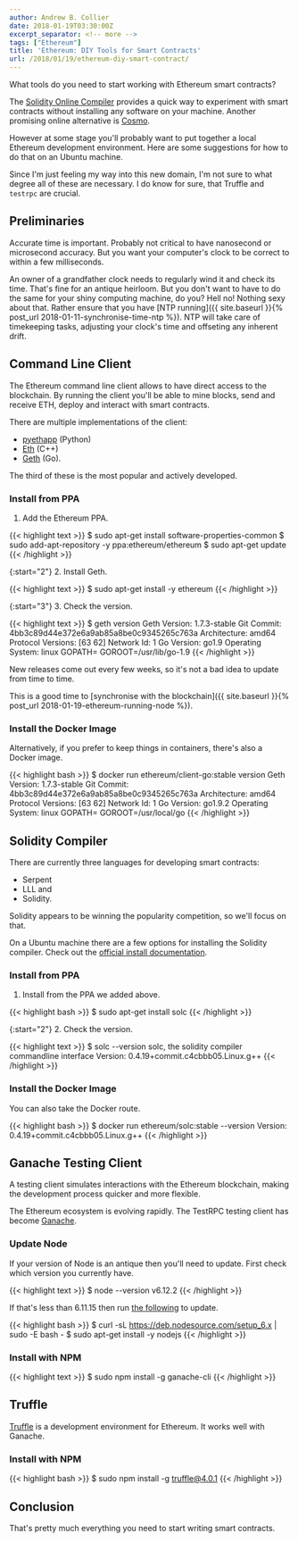 ```yaml
---
author: Andrew B. Collier
date: 2018-01-19T03:30:00Z
excerpt_separator: <!-- more -->
tags: ["Ethereum"]
title: 'Ethereum: DIY Tools for Smart Contracts'
url: /2018/01/19/ethereum-diy-smart-contract/
---
```


What tools do you need to start working with Ethereum smart contracts?

The [Solidity Online Compiler](https://ethereum.github.io/browser-solidity/) provides a quick way to experiment with smart contracts without installing any software on your machine. Another promising online alternative is [Cosmo](http://cosmo.to/).

However at some stage you'll probably want to put together a local Ethereum development environment. Here are some suggestions for how to do that on an Ubuntu machine.

Since I'm just feeling my way into this new domain, I'm not sure to what degree all of these are necessary. I do know for sure, that Truffle and `testrpc` are crucial.

<!--more-->

## Preliminaries

Accurate time is important. Probably not critical to have nanosecond or microsecond accuracy. But you want your computer's clock to be correct to within a few milliseconds.

An owner of a grandfather clock needs to regularly wind it and check its time. That's fine for an antique heirloom. But you don't want to have to do the same for your shiny computing machine, do you? Hell no! Nothing sexy about that. Rather ensure that you have [NTP running]({{ site.baseurl }}{% post_url 2018-01-11-synchronise-time-ntp %}). NTP will take care of timekeeping tasks, adjusting your clock's time and offseting any inherent drift.

## Command Line Client

The Ethereum command line client allows to have direct access to the blockchain. By running the client you'll be able to mine blocks, send and receive ETH, deploy and interact with smart contracts.

There are multiple implementations of the client:

- [pyethapp](https://github.com/ethereum/pyethapp) (Python)
- [Eth](https://github.com/ethereum/cpp-ethereum/) (C++)
- [Geth](https://ethereum.github.io/go-ethereum/) (Go).

The third of these is the most popular and actively developed.

### Install from PPA

1. Add the Ethereum PPA.

{{< highlight text >}}
$ sudo apt-get install software-properties-common
$ sudo add-apt-repository -y ppa:ethereum/ethereum
$ sudo apt-get update
{{< /highlight >}}

{:start="2"}
2. Install Geth.

{{< highlight text >}}
$ sudo apt-get install -y ethereum
{{< /highlight >}}

{:start="3"}
3. Check the version.

{{< highlight text >}}
$ geth version
Geth
Version: 1.7.3-stable
Git Commit: 4bb3c89d44e372e6a9ab85a8be0c9345265c763a
Architecture: amd64
Protocol Versions: [63 62]
Network Id: 1
Go Version: go1.9
Operating System: linux
GOPATH=
GOROOT=/usr/lib/go-1.9
{{< /highlight >}}

New releases come out every few weeks, so it's not a bad idea to update from time to time.

This is a good time to [synchronise with the blockchain]({{ site.baseurl }}{% post_url 2018-01-19-ethereum-running-node %}).

### Install the Docker Image

Alternatively, if you prefer to keep things in containers, there's also a Docker image.

{{< highlight bash >}}
$ docker run ethereum/client-go:stable version
Geth
Version: 1.7.3-stable
Git Commit: 4bb3c89d44e372e6a9ab85a8be0c9345265c763a
Architecture: amd64
Protocol Versions: [63 62]
Network Id: 1
Go Version: go1.9.2
Operating System: linux
GOPATH=
GOROOT=/usr/local/go
{{< /highlight >}}

## Solidity Compiler

There are currently three languages for developing smart contracts:

- Serpent
- LLL and
- Solidity.

Solidity appears to be winning the popularity competition, so we'll focus on that.

On a Ubuntu machine there are a few options for installing the Solidity compiler. Check out the [official install documentation](https://solidity.readthedocs.io/en/develop/installing-solidity.html).

### Install from PPA

1. Install from the PPA we added above.

{{< highlight bash >}}
$ sudo apt-get install solc
{{< /highlight >}}

{:start="2"}
2. Check the version.

{{< highlight text >}}
$ solc --version
solc, the solidity compiler commandline interface
Version: 0.4.19+commit.c4cbbb05.Linux.g++
{{< /highlight >}}

### Install the Docker Image

You can also take the Docker route.

{{< highlight bash >}}
$ docker run ethereum/solc:stable --version
Version: 0.4.19+commit.c4cbbb05.Linux.g++
{{< /highlight >}}

## Ganache Testing Client

A testing client simulates interactions with the Ethereum blockchain, making the development process quicker and more flexible.

The Ethereum ecosystem is evolving rapidly. The TestRPC testing client has become [Ganache](https://github.com/trufflesuite/ganache-cli).

### Update Node

If your version of Node is an antique then you'll need to update. First check which version you currently have.

{{< highlight text >}}
$ node --version
v6.12.2
{{< /highlight >}}

If that's less than 6.11.15 then run [the following](https://github.com/nodesource/distributions#installation-instructions) to update.

{{< highlight bash >}}
$ curl -sL https://deb.nodesource.com/setup_6.x | sudo -E bash -
$ sudo apt-get install -y nodejs
{{< /highlight >}}

### Install with NPM

{{< highlight text >}}
$ sudo npm install -g ganache-cli
{{< /highlight >}}

## Truffle

[Truffle](https://github.com/trufflesuite/truffle) is a development environment for Ethereum. It works well with Ganache.

### Install with NPM

{{< highlight bash >}}
$ sudo npm install -g truffle@4.0.1
{{< /highlight >}}

## Conclusion

That's pretty much everything you need to start writing smart contracts.